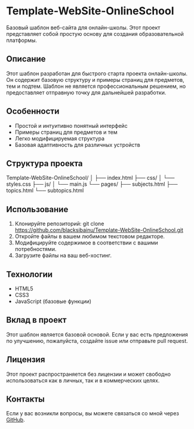 # Template-WebSite-OnlineSchool

Базовый шаблон веб-сайта для онлайн-школы. Этот проект представляет собой простую основу для создания образовательной платформы.

## Описание

Этот шаблон разработан для быстрого старта проекта онлайн-школы. Он содержит базовую структуру и примеры страниц для предметов, тем и подтем. Шаблон не является профессиональным решением, но предоставляет отправную точку для дальнейшей разработки.

## Особенности

- Простой и интуитивно понятный интерфейс
- Примеры страниц для предметов и тем
- Легко модифицируемая структура
- Базовая адаптивность для различных устройств

## Структура проекта
Template-WebSite-OnlineSchool/ │ ├── index.html ├── css/ │ └── styles.css ├── js/ │ └── main.js └── pages/ ├── subjects.html ├── topics.html └── subtopics.html

## Использование

1. Клонируйте репозиторий:
git clone https://github.com/blacksibainu/Template-WebSite-OnlineSchool.git
2. Откройте файлы в вашем любимом текстовом редакторе.
3. Модифицируйте содержимое в соответствии с вашими потребностями.
4. Загрузите файлы на ваш веб-хостинг.

## Технологии

- HTML5
- CSS3
- JavaScript (базовые функции)

## Вклад в проект

Этот шаблон является базовой основой. Если у вас есть предложения по улучшению, пожалуйста, создайте issue или отправьте pull request.

## Лицензия

Этот проект распространяется без лицензии и может свободно использоваться как в личных, так и в коммерческих целях.

## Контакты

Если у вас возникли вопросы, вы можете связаться со мной через [GitHub](https://github.com/blacksibainu).

